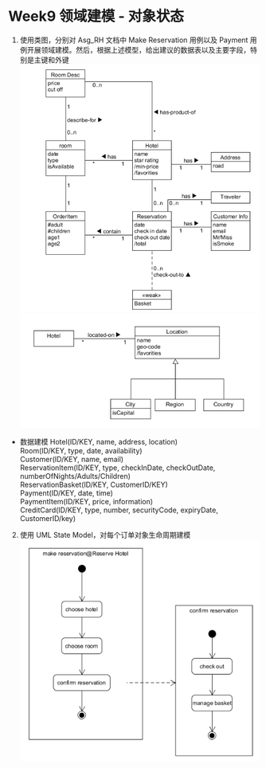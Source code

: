# Week9 领域建模 - 对象状态

1. 使用类图，分别对 Asg_RH 文档中 Make Reservation 用例以及 Payment 用例开展领域建模。然后，根据上述模型，给出建议的数据表以及主要字段，特别是主键和外键
![](1.png)
![](2.png)

- 数据建模
	Hotel(ID/KEY, name, address, location)  
	Room(ID/KEY, type, date, availability)  
	Customer(ID/KEY, name, email)  
	ReservationItem(ID/KEY, type, checkInDate, checkOutDate, numberOfNights/Adults/Children)  
	ReservationBasket(ID/KEY, CustomerID/KEY)  
	Payment(ID/KEY, date, time)  
	PaymentItem(ID/KEY, price, information)  
	CreditCard(ID/KEY, type, number, securityCode, expiryDate, CustomerID/key)

2. 使用 UML State Model，对每个订单对象生命周期建模
![](3.png)


